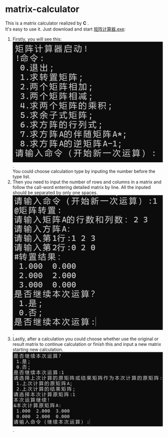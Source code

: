 # matrix-calculator
This is a matrix calculator realized by **C** .<br>
It's easy to use it. Just download and start [矩阵计算器.exe](https://github.com/zlc2208/matrix-calculater/edit/main/矩阵计算器.exe):<br>
1. Firstly, you will see this:<br> ![initial.png](https://github.com/zlc2208/matrix-calculater/blob/main/initial.png). <br>
   You could choose calculation type by inputing the number before the type list.
2. Then you need to input the number of rows and columns in a matrix and follow the call-word entering detailed matrix by line. All the inputed should be separated by only one spaces.<br> ![input_matrix.png](https://github.com/zlc2208/matrix-calculater/blob/main/input_matrix.png).
3. Lastly, after a calculation you could choose whether use the original or result matrix to continue calculation or finish this and input a new matrix starting new calculation.<br> ![next_calculation.png](https://github.com/zlc2208/matrix-calculater/blob/main/next_calculation.png).

